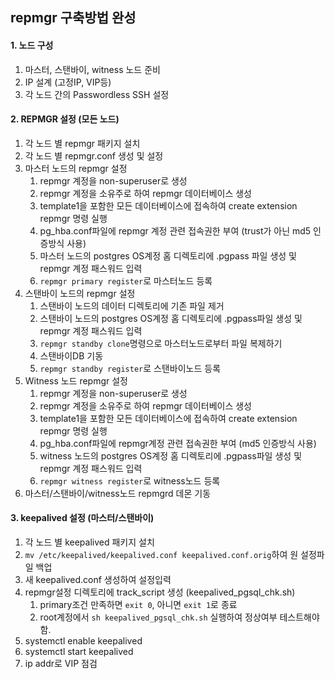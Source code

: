 ## repmgr 구축방법 완성

#### 1. 노드 구성
1. 마스터, 스탠바이, witness 노드 준비
2. IP 설계 (고정IP, VIP등)
3. 각 노드 간의 Passwordless SSH 설정

#### 2. REPMGR 설정 (모든 노드)
1. 각 노드 별 repmgr 패키지 설치
2. 각 노드 별 repmgr.conf 생성 및 설정
3. 마스터 노드의 repmgr 설정
   1. repmgr 계정을 non-superuser로 생성
   2. repmgr 계정을 소유주로 하여 repmgr 데이터베이스 생성
   3. template1을 포함한 모든 데이터베이스에 접속하여 create extension repmgr 명령 실행
   4. pg_hba.conf파일에 repmgr 계정 관련 접속권한 부여 (trust가 아닌 md5 인증방식 사용)
   5. 마스터 노드의 postgres OS계정 홈 디렉토리에 .pgpass 파일 생성 및 repmgr 계정 패스워드 입력
   6. `repmgr primary register`로 마스터노드 등록
4. 스탠바이 노드의 repmgr 설정
   1. 스탠바이 노드의 데이터 디렉토리에 기존 파일 제거
   2. 스탠바이 노드의 postgres OS계정 홈 디렉토리에 .pgpass파일 생성 및 repmgr 계정 패스워드 입력
   3. `repmgr standby clone`명령으로 마스터노드로부터 파일 복제하기
   4. 스탠바이DB 기동
   5. `repmgr standby register`로 스탠바이노드 등록
5. Witness 노드 repmgr 설정
   1. repmgr 계정을 non-superuser로 생성
   2. repmgr 계정을 소유주로 하여 repmgr 데이터베이스 생성
   3. template1을 포함한 모든 데이터베이스에 접속하여 create extension repmgr 명령 실행
   4. pg_hba.conf파일에 repmgr계정 관련 접속권한 부여 (md5 인증방식 사용)
   6. witness 노드의 postgres OS계정 홈 디렉토리에 .pgpass파일 생성 및 repmgr 계정 패스워드 입력
   7. `repmgr witness register`로 witness노드 등록
6. 마스터/스탠바이/witness노드 repmgrd 데몬 기동

#### 3. keepalived 설정 (마스터/스탠바이)
1. 각 노드 별 keepalived 패키지 설치
2. `mv /etc/keepalived/keepalived.conf keepalived.conf.orig`하여 원 설정파일 백업
3. 새 keepalived.conf 생성하여 설정입력
4. repmgr설정 디렉토리에 track_script 생성 (keepalived_pgsql_chk.sh)
   1. primary조건 만족하면 `exit 0`, 아니면 `exit 1`로 종료
   2. root계정에서 `sh keepalived_pgsql_chk.sh` 실행하여 정상여부 테스트해야 함.
5. systemctl enable keepalived
6. systemctl start keepalived
7. ip addr로 VIP 점검
